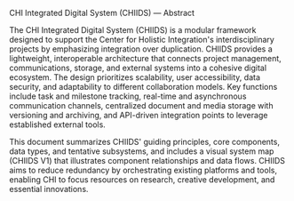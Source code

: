 CHI Integrated Digital System (CHIIDS) — Abstract

The CHI Integrated Digital System (CHIIDS) is a modular framework designed to support the Center for Holistic Integration's interdisciplinary projects by emphasizing integration over duplication. CHIIDS provides a lightweight, interoperable architecture that connects project management, communications, storage, and external systems into a cohesive digital ecosystem. The design prioritizes scalability, user accessibility, data security, and adaptability to different collaboration models. Key functions include task and milestone tracking, real-time and asynchronous communication channels, centralized document and media storage with versioning and archiving, and API-driven integration points to leverage established external tools.

This document summarizes CHIIDS' guiding principles, core components, data types, and tentative subsystems, and includes a visual system map (CHIIDS V1) that illustrates component relationships and data flows. CHIIDS aims to reduce redundancy by orchestrating existing platforms and tools, enabling CHI to focus resources on research, creative development, and essential innovations.